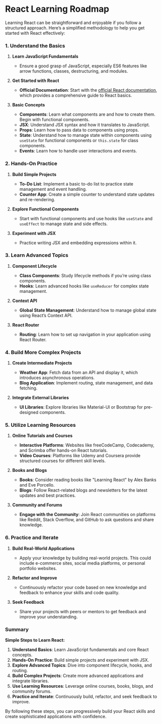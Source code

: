 
# React Learning Roadmap

Learning React can be straightforward and enjoyable if you follow a structured approach. Here’s a simplified methodology to help you get started with React effectively:

### 1. **Understand the Basics**

1. **Learn JavaScript Fundamentals**
   - Ensure a good grasp of JavaScript, especially ES6 features like arrow functions, classes, destructuring, and modules.

2. **Get Started with React**
   - **Official Documentation**: Start with the [official React documentation](https://reactjs.org/docs/getting-started.html), which provides a comprehensive guide to React basics.

3. **Basic Concepts**
   - **Components**: Learn what components are and how to create them. Begin with functional components.
   - **JSX**: Understand JSX syntax and how it translates to JavaScript.
   - **Props**: Learn how to pass data to components using props.
   - **State**: Understand how to manage state within components using `useState` for functional components or `this.state` for class components.
   - **Events**: Learn how to handle user interactions and events.

### 2. **Hands-On Practice**

1. **Build Simple Projects**
   - **To-Do List**: Implement a basic to-do list to practice state management and event handling.
   - **Counter App**: Create a simple counter to understand state updates and re-rendering.

2. **Explore Functional Components**
   - Start with functional components and use hooks like `useState` and `useEffect` to manage state and side effects.

3. **Experiment with JSX**
   - Practice writing JSX and embedding expressions within it.

### 3. **Learn Advanced Topics**

1. **Component Lifecycle**
   - **Class Components**: Study lifecycle methods if you’re using class components.
   - **Hooks**: Learn advanced hooks like `useReducer` for complex state management.

2. **Context API**
   - **Global State Management**: Understand how to manage global state using React’s Context API.

3. **React Router**
   - **Routing**: Learn how to set up navigation in your application using React Router.

### 4. **Build More Complex Projects**

1. **Create Intermediate Projects**
   - **Weather App**: Fetch data from an API and display it, which introduces asynchronous operations.
   - **Blog Application**: Implement routing, state management, and data fetching.

2. **Integrate External Libraries**
   - **UI Libraries**: Explore libraries like Material-UI or Bootstrap for pre-designed components.

### 5. **Utilize Learning Resources**

1. **Online Tutorials and Courses**
   - **Interactive Platforms**: Websites like freeCodeCamp, Codecademy, and Scrimba offer hands-on React tutorials.
   - **Video Courses**: Platforms like Udemy and Coursera provide structured courses for different skill levels.

2. **Books and Blogs**
   - **Books**: Consider reading books like "Learning React" by Alex Banks and Eve Porcello.
   - **Blogs**: Follow React-related blogs and newsletters for the latest updates and best practices.

3. **Community and Forums**
   - **Engage with the Community**: Join React communities on platforms like Reddit, Stack Overflow, and GitHub to ask questions and share knowledge.

### 6. **Practice and Iterate**

1. **Build Real-World Applications**
   - Apply your knowledge by building real-world projects. This could include e-commerce sites, social media platforms, or personal portfolio websites.

2. **Refactor and Improve**
   - Continuously refactor your code based on new knowledge and feedback to enhance your skills and code quality.

3. **Seek Feedback**
   - Share your projects with peers or mentors to get feedback and improve your understanding.

### Summary

**Simple Steps to Learn React:**
1. **Understand Basics**: Learn JavaScript fundamentals and core React concepts.
2. **Hands-On Practice**: Build simple projects and experiment with JSX.
3. **Explore Advanced Topics**: Dive into component lifecycle, hooks, and routing.
4. **Build Complex Projects**: Create more advanced applications and integrate libraries.
5. **Use Learning Resources**: Leverage online courses, books, blogs, and community forums.
6. **Practice and Iterate**: Continuously build, refactor, and seek feedback to improve.

By following these steps, you can progressively build your React skills and create sophisticated applications with confidence.